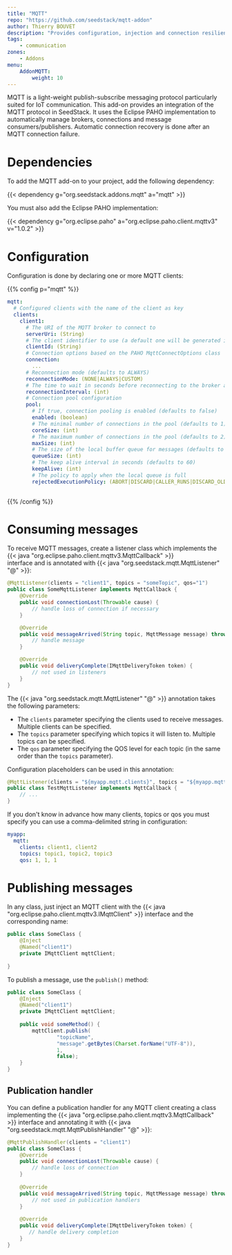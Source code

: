 ```yaml
---
title: "MQTT"
repo: "https://github.com/seedstack/mqtt-addon"
author: Thierry BOUVET
description: "Provides configuration, injection and connection resilience for Message Queuing Telemetry Transport"
tags:
    - communication
zones:
    - Addons
menu:
    AddonMQTT:
        weight: 10
---
```


MQTT is a light-weight publish-subscribe messaging protocol particularly suited for IoT communication. This add-on provides
an integration of the MQTT protocol in SeedStack. It uses the Eclipse PAHO implementation to automatically manage brokers, 
connections and message consumers/publishers. Automatic connection recovery is done after an MQTT connection failure.

# Dependencies

To add the MQTT add-on to your project, add the following dependency: 

{{< dependency g="org.seedstack.addons.mqtt" a="mqtt" >}}

You must also add the Eclipse PAHO implementation: 

{{< dependency g="org.eclipse.paho" a="org.eclipse.paho.client.mqttv3" v="1.0.2" >}}

# Configuration

Configuration is done by declaring one or more MQTT clients:

{{% config p="mqtt" %}}
```yaml
mqtt:
  # Configured clients with the name of the client as key
  clients:
    client1:
      # The URI of the MQTT broker to connect to
      serverUri: (String)
      # The client identifier to use (a default one will be generated if not specified)
      clientId: (String)
      # Connection options based on the PAHO MqttConnectOptions class
      connection:
        ... 
      # Reconnection mode (defaults to ALWAYS)
      reconnectionMode: (NONE|ALWAYS|CUSTOM)
      # The time to wait in seconds before reconnecting to the broker after a connection failure (defaults to 2)
      reconnectionInterval: (int)
      # Connection pool configuration
      pool:
        # If true, connection pooling is enabled (defaults to false)
        enabled: (boolean)
        # The minimal number of connections in the pool (defaults to 1)
        coreSize: (int)
        # The maximum number of connections in the pool (defaults to 2)
        maxSize: (int)
        # The size of the local buffer queue for messages (defaults to 500)
        queueSize: (int)
        # The keep alive interval in seconds (defaults to 60)
        keepAlive: (int)
        # The policy to apply when the local queue is full
        rejectedExecutionPolicy: (ABORT|DISCARD|CALLER_RUNS|DISCARD_OLDEST)
      
```
{{% /config %}}
    
# Consuming messages

To receive MQTT messages, create a listener class which implements the {{< java "org.eclipse.paho.client.mqttv3.MqttCallback" >}}   
interface and is annotated with {{< java "org.seedstack.mqtt.MqttListener" "@" >}}:

```java
@MqttListener(clients = "client1", topics = "someTopic", qos="1")
public class SomeMqttListener implements MqttCallback {
    @Override
    public void connectionLost(Throwable cause) {
        // handle loss of connection if necessary
    }

    @Override
    public void messageArrived(String topic, MqttMessage message) throws Exception {
        // handle message
    }

    @Override
    public void deliveryComplete(IMqttDeliveryToken token) {
        // not used in listeners
    }
}
```

The {{< java "org.seedstack.mqtt.MqttListener" "@" >}} annotation takes the following parameters:

* The `clients` parameter specifying the clients used to receive messages. Multiple clients can be specified.
* The `topics` parameter specifying which topics it will listen to. Multiple topics can be specified.
* The `qos` parameter specifying the QOS level for each topic (in the same order than the `topics` parameter).

Configuration placeholders can be used in this annotation:

```java
@MqttListener(clients = "${myapp.mqtt.clients}", topics = "${myapp.mqtt.topics}", qos="${myapp.mqtt.qos")
public class TestMqttListener implements MqttCallback {
    // ...
}
```

If you don't know in advance how many clients, topics or qos you must specify you can use a comma-delimited string in configuration:

```yaml
myapp:
  mqtt:
    clients: client1, client2
    topics: topic1, topic2, topic3
    qos: 1, 1, 1
```

# Publishing messages

In any class, just inject an MQTT client with the {{< java "org.eclipse.paho.client.mqttv3.IMqttClient" >}} interface
and the corresponding name:

```java
public class SomeClass {
    @Inject
    @Named("client1")
    private IMqttClient mqttClient;
    
}
```
 
To publish a message, use the `publish()` method:
 
```java
public class SomeClass {
    @Inject
    @Named("client1")
    private IMqttClient mqttClient;
    
    public void someMethod() {
        mqttClient.publish(
                "topicName", 
                "message".getBytes(Charset.forName("UTF-8")), 
                1, 
                false);
    }
}
```

## Publication handler

You can define a publication handler for any MQTT client creating a class implementing the {{< java "org.eclipse.paho.client.mqttv3.MqttCallback" >}}
interface and annotating it with {{< java "org.seedstack.mqtt.MqttPublishHandler" "@" >}}:

```java
@MqttPublishHandler(clients = "client1")
public class SomeClass {
    @Override
    public void connectionLost(Throwable cause) {
        // handle loss of connection
    }
    
    @Override
    public void messageArrived(String topic, MqttMessage message) throws Exception {
        // not used in publication handlers
    }
    
    @Override
    public void deliveryComplete(IMqttDeliveryToken token) {
       // handle delivery completion
    } 
}
```
 